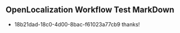 ## OpenLocalization Workflow Test MarkDown
* 18b21dad-18c0-4d00-8bac-f61023a77cb9 
thanks!<!--HONumber=Mar16_HO4-->
